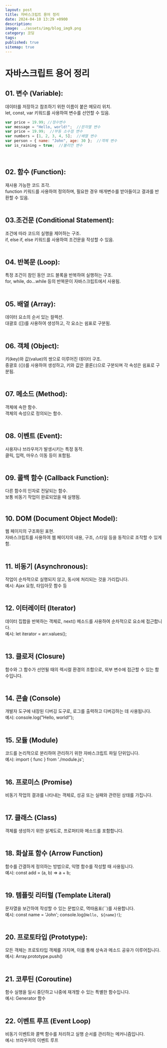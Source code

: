 ```yaml
---
layout: post
title: 자바스크립트 용어 정리
date: 2024-04-10 13:29 +0900
description: 
image: ../assets/img/blog_img9.png
category: 코딩
tags: 
published: true
sitemap: true
---
```

# 자바스크립트 용어 정리

## 01. 변수 (Variable):   
데이터를 저장하고 참조하기 위한 이름이 붙은 메모리 위치.   
let, const, var 키워드를 사용하여 변수를 선언할 수 있음.   
````javascript
var price = 19.99; //정수변수
var message = "Hello, world!";  //문자열 변수
var price = 19.99;  //부동 소수점 변수
var numbers = [1, 2, 3, 4, 5];  //배열 변수
var person = { name: "John", age: 30 };  //객체 변수
var is_raining = true;  //불리언 변수
```` 

<br>   

## 02. 함수 (Function):   
재사용 가능한 코드 조각.   
function 키워드를 사용하여 정의하며, 필요한 경우 매개변수를 받아들이고 결과를 반환할 수 있음.   
<br>   

## 03.조건문 (Conditional Statement):   
조건에 따라 코드의 실행을 제어하는 구조.   
if, else if, else 키워드를 사용하여 조건문을 작성할 수 있음.   
<br>   
 
## 04. 반복문 (Loop):   
특정 조건이 참인 동안 코드 블록을 반복하여 실행하는 구조.   
for, while, do...while 등의 반복문이 자바스크립트에서 사용됨.   
<br>   

## 05. 배열 (Array):   
데이터 요소의 순서 있는 컬렉션.   
대괄호 ([])를 사용하여 생성하고, 각 요소는 쉼표로 구분됨.   
<br>   

## 06. 객체 (Object):   
키(key)와 값(value)의 쌍으로 이루어진 데이터 구조.   
중괄호 ({})를 사용하여 생성하고, 키와 값은 콜론(:)으로 구분되며 각 속성은 쉼표로 구분됨.   
<br>   
 
## 07. 메소드 (Method):   
객체에 속한 함수.   
객체의 속성으로 정의되는 함수.   
<br>

## 08. 이벤트 (Event):   
사용자나 브라우저가 발생시키는 특정 동작.   
클릭, 입력, 마우스 이동 등이 포함됨.   
<br>   

## 09. 콜백 함수 (Callback Function):   
다른 함수의 인자로 전달되는 함수.   
보통 비동기 작업이 완료되었을 때 실행됨.   
<br>   

## 10. DOM (Document Object Model):   
웹 페이지의 구조화된 표현.   
자바스크립트를 사용하여 웹 페이지의 내용, 구조, 스타일 등을 동적으로 조작할 수 있게 함.   
<br>   

## 11. 비동기 (Asynchronous):    
작업이 순차적으로 실행되지 않고, 동시에 처리되는 것을 가리킵니다.   
예시: Ajax 요청, 타임아웃 함수 등    
<br>

## 12. 이터레이터 (Iterator)   
데이터 집합을 반복하는 객체로, next() 메소드를 사용하여 순차적으로 요소에 접근합니다.   
예시: let iterator = arr.values();   
<br>   

## 13. 클로저 (Closure)   
함수와 그 함수가 선언될 때의 렉시컬 환경의 조합으로, 외부 변수에 접근할 수 있는 함수입니다.   
<br>   

## 14. 콘솔 (Console)   
개발자 도구에 내장된 디버깅 도구로, 로그를 출력하고 디버깅하는 데 사용됩니다.   
예시: console.log("Hello, world!");   
<br>   
 
## 15. 모듈 (Module)   
코드를 논리적으로 분리하여 관리하기 위한 자바스크립트 파일 단위입니다.   
예시: import { func } from './module.js';   
<br>   

## 16. 프로미스 (Promise)   
비동기 작업의 결과를 나타내는 객체로, 성공 또는 실패와 관련된 상태를 가집니다.   
<br>   

## 17. 클래스 (Class)   
객체를 생성하기 위한 설계도로, 프로퍼티와 메소드를 포함합니다.   
<br>   

## 18. 화살표 함수 (Arrow Function)   
함수를 간결하게 정의하는 방법으로, 익명 함수를 작성할 때 사용됩니다.   
예시: const add = (a, b) => a + b;   
<br>   

## 19. 템플릿 리터럴 (Template Literal)   
문자열을 보간하여 작성할 수 있는 문법으로, 역따옴표(``)를 사용합니다.   
예시: const name = 'John'; console.log(`Hello, ${name}!`);   
<br>   

## 20. 프로토타입 (Prototype):   
모든 객체는 프로토타입 객체를 가지며, 이를 통해 상속과 메소드 공유가 이루어집니다.   
예시: Array.prototype.push()   
<br>   

## 21. 코루틴 (Coroutine)   
함수 실행을 일시 중단하고 나중에 재개할 수 있는 특별한 함수입니다.   
예시: Generator 함수   
<br>   

## 22. 이벤트 루프 (Event Loop)   
비동기 이벤트와 콜백 함수를 처리하고 실행 순서를 관리하는 메커니즘입니다.   
예시: 브라우저의 이벤트 루프   